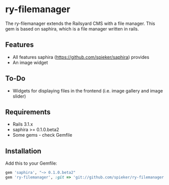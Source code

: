 ry-filemanager
==============

The ry-filemanager extends the Railsyard CMS with a file manager. This gem is based on saphira, which is a file manager written in rails.

Features
--------
* All features saphira (https://github.com/spieker/saphira) provides
* An image widget

To-Do
-----
* Widgets for displaying files in the frontend (i.e. image gallery and image slider)

Requirements
------------
* Rails 3.1.x
* saphira >= 0.1.0.beta2
* Some gems - check Gemfile

Installation
------------
Add this to your Gemfile:

```ruby
gem 'saphira', "~> 0.1.0.beta2"
gem 'ry-filemanager', :git => 'git://github.com/spieker/ry-filemanager.git'
```